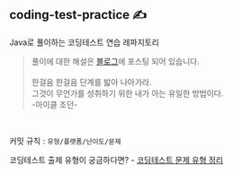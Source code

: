 ## coding-test-practice ✍️
Java로 풀이하는 코딩테스트 연습 레파지토리

> 풀이에 대한 해설은 [블로그](https://velog.io/@pppp0722/series/%EC%BD%94%EB%94%A9%ED%85%8C%EC%8A%A4%ED%8A%B8)에 포스팅 되어 있습니다. <br><br>
한걸음 한걸음 단계를 밟아 나아가라. <br>
그것이 무언가를 성취하기 위한 내가 아는 유일한 방법이다. <br> -마이클 조던-

<br>

커밋 규칙 : `유형/플랫폼/난이도/문제`

코딩테스트 출제 유형이 궁금하다면? - [코딩테스트 문제 유형 정리](https://velog.io/@pppp0722/%EC%BD%94%EB%94%A9%ED%85%8C%EC%8A%A4%ED%8A%B8-%EB%AC%B8%EC%A0%9C-%EC%9C%A0%ED%98%95-%EC%A0%95%EB%A6%AC)
